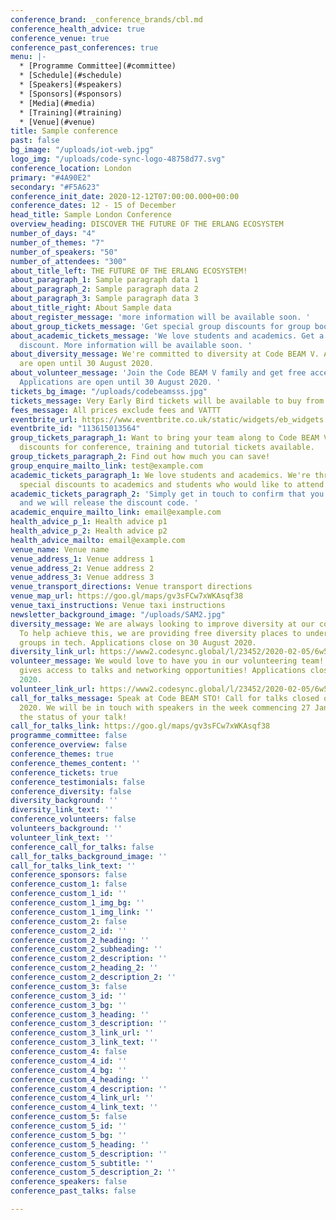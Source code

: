 ```yaml
---
conference_brand: _conference_brands/cbl.md
conference_health_advice: true
conference_venue: true
conference_past_conferences: true
menu: |-
  * [Programme Committee](#committee)
  * [Schedule](#schedule)
  * [Speakers](#speakers)
  * [Sponsors](#sponsors)
  * [Media](#media)
  * [Training](#training)
  * [Venue](#venue)
title: Sample conference
past: false
bg_image: "/uploads/iot-web.jpg"
logo_img: "/uploads/code-sync-logo-48758d77.svg"
conference_location: London
primary: "#4A90E2"
secondary: "#F5A623"
conference_init_date: 2020-12-12T07:00:00.000+00:00
conference_dates: 12 - 15 of December
head_title: Sample London Conference
overview_heading: DISCOVER THE FUTURE OF THE ERLANG ECOSYSTEM
number_of_days: "4"
number_of_themes: "7"
number_of_speakers: "50"
number_of_attendees: "300"
about_title_left: THE FUTURE OF THE ERLANG ECOSYSTEM!
about_paragraph_1: Sample paragraph data 1
about_paragraph_2: Sample paragraph data 2
about_paragraph_3: Sample paragraph data 3
about_title_right: About Sample data
about_register_message: 'more information will be available soon. '
about_group_tickets_message: 'Get special group discounts for group bookings. '
about_academic_tickets_message: 'We love students and academics. Get a special academic
  discount. More information will be available soon. '
about_diversity_message: We're committed to diversity at Code BEAM V. Applications
  are open until 30 August 2020.
about_volunteer_message: 'Join the Code BEAM V family and get free access to the conference!
  Applications are open until 30 August 2020. '
tickets_bg_image: "/uploads/codebeamsss.jpg"
tickets_message: Very Early Bird tickets will be available to buy from 28 Nov.
fees_message: All prices exclude fees and VATTT
eventbrite_url: https://www.eventbrite.co.uk/static/widgets/eb_widgets.js
eventbrite_id: "113615013564"
group_tickets_paragraph_1: Want to bring your team along to Code BEAM V? We have group
  discounts for conference, training and tutorial tickets available.
group_tickets_paragraph_2: Find out how much you can save!
group_enquire_mailto_link: test@example.com
academic_tickets_paragraph_1: We love students and academics. We're thrilled to offer
  special discounts to academics and students who would like to attend Code BEAM V.
academic_tickets_paragraph_2: 'Simply get in touch to confirm that you''re a student/academic
  and we will release the discount code. '
academic_enquire_mailto_link: email@example.com
health_advice_p_1: Health advice p1
health_advice_p_2: Health advice p2
health_advice_mailto: email@example.com
venue_name: Venue name
venue_address_1: Venue address 1
venue_address_2: Venue address 2
venue_address_3: Venue address 3
venue_transport_directions: Venue transport directions
venue_map_url: https://goo.gl/maps/gv3sFCw7xWKAsqf38
venue_taxi_instructions: Venue taxi instructions
newsletter_background_image: "/uploads/SAM2.jpg"
diversity_message: We are always looking to improve diversity at our conferences.
  To help achieve this, we are providing free diversity places to under-represented
  groups in tech. Applications close on 30 August 2020.
diversity_link_url: https://www2.codesync.global/l/23452/2020-02-05/6w586v
volunteer_message: We would love to have you in our volunteering team! Helping out
  gives access to talks and networking opportunities! Applications close on 30 August
  2020.
volunteer_link_url: https://www2.codesync.global/l/23452/2020-02-05/6w586s
call_for_talks_message: Speak at Code BEAM STO! Call for talks closed on 17 January
  2020. We will be in touch with speakers in the week commencing 27 January about
  the status of your talk!
call_for_talks_link: https://goo.gl/maps/gv3sFCw7xWKAsqf38
programme_committee: false
conference_overview: false
conference_themes: true
conference_themes_content: ''
conference_tickets: true
conference_testimonials: false
conference_diversity: false
diversity_background: ''
diversity_link_text: ''
conference_volunteers: false
volunteers_background: ''
volunteer_link_text: ''
conference_call_for_talks: false
call_for_talks_background_image: ''
call_for_talks_link_text: ''
conference_sponsors: false
conference_custom_1: false
conference_custom_1_id: ''
conference_custom_1_img_bg: ''
conference_custom_1_img_link: ''
conference_custom_2: false
conference_custom_2_id: ''
conference_custom_2_heading: ''
conference_custom_2_subheading: ''
conference_custom_2_description: ''
conference_custom_2_heading_2: ''
conference_custom_2_description_2: ''
conference_custom_3: false
conference_custom_3_id: ''
conference_custom_3_bg: ''
conference_custom_3_heading: ''
conference_custom_3_description: ''
conference_custom_3_link_url: ''
conference_custom_3_link_text: ''
conference_custom_4: false
conference_custom_4_id: ''
conference_custom_4_bg: ''
conference_custom_4_heading: ''
conference_custom_4_description: ''
conference_custom_4_link_url: ''
conference_custom_4_link_text: ''
conference_custom_5: false
conference_custom_5_id: ''
conference_custom_5_bg: ''
conference_custom_5_heading: ''
conference_custom_5_description: ''
conference_custom_5_subtitle: ''
conference_custom_5_description_2: ''
conference_speakers: false
conference_past_talks: false

---
```

